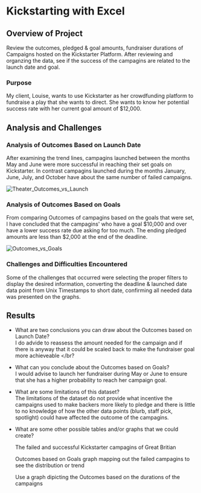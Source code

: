 # Kickstarting with Excel

## Overview of Project
Review the outcomes, pledged & goal amounts, fundraiser durations of Campaigns hosted on the Kickstarter Platform. 
After reviewing and organzing the data, see if the success of the campagins are related to the launch date and goal.

### Purpose
My client, Louise, wants to use Kickstarter as her crowdfunding platform to fundraise a play that she wants to direct.
She wants to know her potential success rate with her current goal amount of $12,000.

## Analysis and Challenges

### Analysis of Outcomes Based on Launch Date
After examining the trend lines, campagins launched between the months May and June were more successful in reaching their set goals on Kickstarter. 
In contrast campagins launched during the months January, June, July, and October have about the same number of failed campaigns. 

![Theater_Outcomes_vs_Launch](https://user-images.githubusercontent.com/106792451/174913391-ec1a0ca3-af7e-472c-a86a-c33268160c1c.png)

### Analysis of Outcomes Based on Goals
From comparing Outcomes of campagins based on the goals that were set, I have concluded that the campagins' who have a goal $10,000 and over have a lower success rate due asking for too much.
The ending pledged amounts are less than $2,000 at the end of the deadline.

![Outcomes_vs_Goals](https://user-images.githubusercontent.com/106792451/175126693-24947eba-b34e-4ba5-961d-b15faf97052f.png)

### Challenges and Difficulties Encountered
Some of the challenges that occurred were selecting the proper filters to display the desired information, converting the deadline & launched date data point from Unix Timestamps to short date, 
confirming all needed data was presented on the graphs.

## Results

- What are two conclusions you can draw about the Outcomes based on Launch Date?
<br> I do advide to reassess the amount needed for the campaign and if there is anyway that it could be scaled back to make the fundraiser goal more achieveable </br?

- What can you conclude about the Outcomes based on Goals?
<br> I would advise to launch her fundraiser during May or June to ensure that she has a higher probability to reach her campaign goal. </br>

- What are some limitations of this dataset?
<br> The limitations of the dataset do not provide what incentive the campaigns used to make backers more likely to pledge and there is little to no knowledge of how the other data points (blurb, staff pick, spotlight) could have affected the outcome of the campagins. </br>

- What are some other possible tables and/or graphs that we could create?

    The failed and successful Kickstarter campagins of Great Britian

     Outcomes based on Goals graph mapping out the failed campagins to see the distribution or trend

     Use a graph dipicting the Outcomes based on the durations of the campaigns
